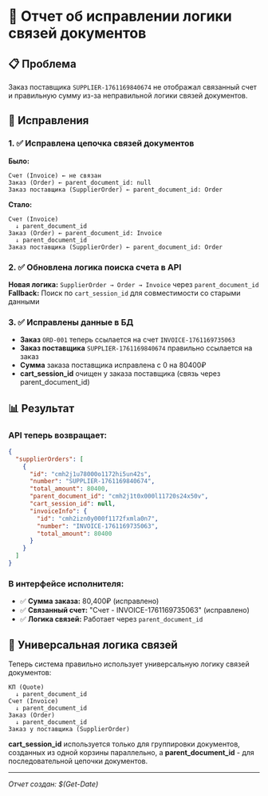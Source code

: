 # 🔗 Отчет об исправлении логики связей документов

## 📋 Проблема
Заказ поставщика `SUPPLIER-1761169840674` не отображал связанный счет и правильную сумму из-за неправильной логики связей документов.

## 🔧 Исправления

### 1. ✅ Исправлена цепочка связей документов
**Было:**
```
Счет (Invoice) ← не связан
Заказ (Order) ← parent_document_id: null
Заказ поставщика (SupplierOrder) ← parent_document_id: Order
```

**Стало:**
```
Счет (Invoice) 
  ↓ parent_document_id
Заказ (Order) ← parent_document_id: Invoice
  ↓ parent_document_id  
Заказ поставщика (SupplierOrder) ← parent_document_id: Order
```

### 2. ✅ Обновлена логика поиска счета в API
**Новая логика:** `SupplierOrder → Order → Invoice` через `parent_document_id`
**Fallback:** Поиск по `cart_session_id` для совместимости со старыми данными

### 3. ✅ Исправлены данные в БД
- **Заказ** `ORD-001` теперь ссылается на счет `INVOICE-1761169735063`
- **Заказ поставщика** `SUPPLIER-1761169840674` правильно ссылается на заказ
- **Сумма** заказа поставщика исправлена с 0 на 80400₽
- **cart_session_id** очищен у заказа поставщика (связь через parent_document_id)

## 📊 Результат

### API теперь возвращает:
```json
{
  "supplierOrders": [
    {
      "id": "cmh2j1u78000o1172hi5un42s",
      "number": "SUPPLIER-1761169840674",
      "total_amount": 80400,
      "parent_document_id": "cmh2j1t0x000l11720s24x50v",
      "cart_session_id": null,
      "invoiceInfo": {
        "id": "cmh2izn0y000f1172fxmla0n7",
        "number": "INVOICE-1761169735063",
        "total_amount": 80400
      }
    }
  ]
}
```

### В интерфейсе исполнителя:
- ✅ **Сумма заказа:** 80,400₽ (исправлено)
- ✅ **Связанный счет:** "Счет - INVOICE-1761169735063" (исправлено)
- ✅ **Логика связей:** Работает через `parent_document_id`

## 🎯 Универсальная логика связей

Теперь система правильно использует универсальную логику связей документов:

```
КП (Quote) 
  ↓ parent_document_id
Счет (Invoice) 
  ↓ parent_document_id
Заказ (Order) 
  ↓ parent_document_id
Заказ у поставщика (SupplierOrder)
```

**cart_session_id** используется только для группировки документов, созданных из одной корзины параллельно, а **parent_document_id** - для последовательной цепочки документов.

---
*Отчет создан: $(Get-Date)*
